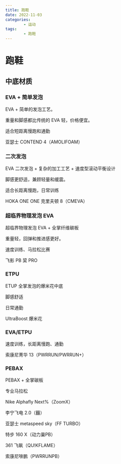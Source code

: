 ```yaml
---
title: 跑鞋
date: 2022-11-03
categories:
        - 运动
tags:
        - 跑鞋
---
```


# 跑鞋

## 中底材质

### EVA + 简单发泡

EVA + 简单的发泡工艺。

重量和脚感都比传统的 EVA 轻，价格便宜。

适合短距离慢跑和通勤

亚瑟士 CONTEND 4（AMOLIFOAM）

### 二次发泡

EVA 二次发泡 + 复杂的加工工艺 + 速度型滚动平衡设计

脚感更舒适，兼顾轻量和缓震。

适合长距离慢跑，日常训练

HOKA ONE ONE  克里夫顿 8（CMEVA）

### 超临界物理发泡 EVA 

超临界物理发泡 EVA + 全掌纤维碳板

重量轻，回弹和推进感更好。

速度训练、马拉松比赛

飞影 PB 巭 PRO

### ETPU

ETUP 全掌发泡的爆米花中底

脚感舒适

日常通勤

UltraBoost 爆米花

### EVA/ETPU

速度训练，长距离慢跑、通勤

索康尼菁华 13（PWRRUN/PWRRUN+）

### PEBAX

PEBAX + 全掌碳板

专业马拉松

Nike Alphafly Next%（ZoomX）

李宁飞电 2.0（䨻）

亚瑟士 metaspeed sky（FF TURBO）

特步 160 X（动力巢PB）

361 飞飙（QU!KFLAME）

索康尼啡鹏（PWRRUNPB）